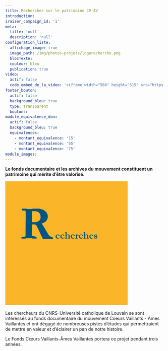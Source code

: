```yaml
---
title: Recherches sur le patrimoine CV-AV
introduction:
iraiser_campaign_id: '1'
meta:
  title: 'null'
  description: 'null'
configuration_liste:
  affichage_image: true
  image_path: /img/photos-projets/logorecherche.png
  blocTexte:
  couleur: bleu
  publication: true
video:
  actif: false
  code_embed_de_la_video: '<iframe width="560" height="315" src="https://www.youtube.com/embed/7Lw7n1ymXAY" frameborder="0" allowfullscreen></iframe>'
footer_bouton:
  actif: false
  background_bleu: true
  type: transparent
  boutons:
module_equivalence_don:
  actif: false
  background_bleu: true
  equivalences:
    - montant_equivalence: '15'
    - montant_equivalence: '55'
    - montant_equivalence: '75'
module_images:
---
```



**Le fonds documentaire et les archives du mouvement constituent un patrimoine qui m&eacute;rite d’&ecirc;tre valoris&eacute;.**

![](/uploads/versions/logorecherche2---x----388-393x---.png)

Les chercheurs du CNRS-Universit&eacute; catholique de Louvain se sont int&eacute;ress&eacute;s au fonds documentaire du mouvement Coeurs Vaillants - &Acirc;mes Vaillantes et ont d&eacute;gag&eacute; de nombreuses pistes d’&eacute;tudes qui permettraient de mettre en valeur et d’&eacute;clairer un pan de notre histoire.&nbsp;

Le Fonds Cœurs Vaillants-&Acirc;mes Vaillantes portera ce projet pendant trois ann&eacute;es.